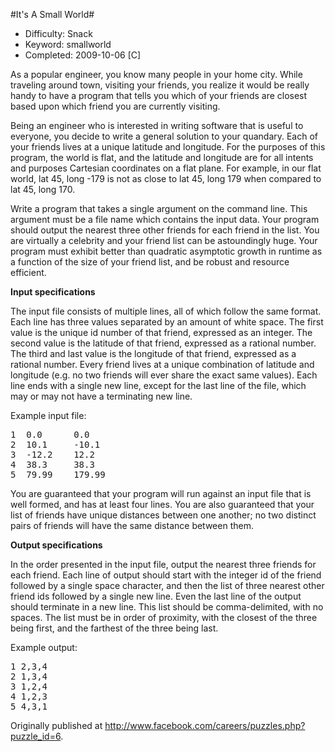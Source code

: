 #It's A Small World#

* Difficulty:  Snack
* Keyword:     smallworld
* Completed:   2009-10-06 [C]

As a popular engineer, you know many people in your home city. While traveling around town, visiting your friends, you realize it would be really handy to have a program that tells you which of your friends are closest based upon which friend you are currently visiting.

Being an engineer who is interested in writing software that is useful to everyone, you decide to write a general solution to your quandary. Each of your friends lives at a unique latitude and longitude. For the purposes of this program, the world is flat, and the latitude and longitude are for all intents and purposes Cartesian coordinates on a flat plane. For example, in our flat world, lat 45, long -179 is not as close to lat 45, long 179 when compared to lat 45, long 170.

Write a program that takes a single argument on the command line. This argument must be a file name which contains the input data. Your program should output the nearest three other friends for each friend in the list. You are virtually a celebrity and your friend list can be astoundingly huge. Your program must exhibit better than quadratic asymptotic growth in runtime as a function of the size of your friend list, and be robust and resource efficient.

**Input specifications**

The input file consists of multiple lines, all of which follow the same format. Each line has three values separated by an amount of white space. The first value is the unique id number of that friend, expressed as an integer. The second value is the latitude of that friend, expressed as a rational number. The third and last value is the longitude of that friend, expressed as a rational number. Every friend lives at a unique combination of latitude and longitude (e.g. no two friends will ever share the exact same values). Each line ends with a single new line, except for the last line of the file, which may or may not have a terminating new line.

Example input file:

<pre>
1  0.0      0.0
2  10.1     -10.1
3  -12.2    12.2
4  38.3     38.3
5  79.99    179.99
</pre>

You are guaranteed that your program will run against an input file that is well formed, and has at least four lines. You are also guaranteed that your list of friends have unique distances between one another; no two distinct pairs of friends will have the same distance between them.

**Output specifications**

In the order presented in the input file, output the nearest three friends for each friend. Each line of output should start with the integer id of the friend followed by a single space character, and then the list of three nearest other friend ids followed by a single new line. Even the last line of the output should terminate in a new line. This list should be comma-delimited, with no spaces. The list must be in order of proximity, with the closest of the three being first, and the farthest of the three being last.

Example output:

<pre>
1 2,3,4
2 1,3,4
3 1,2,4
4 1,2,3
5 4,3,1
</pre>

Originally published at http://www.facebook.com/careers/puzzles.php?puzzle_id=6.